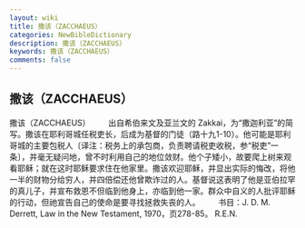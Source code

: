 ```yaml
---
layout: wiki
title: 撒该（ZACCHAEUS）
categories: NewBibleDictionary
description: 撒该（ZACCHAEUS）
keywords: 撒该（ZACCHAEUS）
comments: false
---
```


## 撒该（ZACCHAEUS）



撒该（ZACCHAEUS）
　　出自希伯来文及亚兰文的 Zakkai，为“撒迦利亚”的简写。撒该在耶利哥城任税吏长，后成为基督的门徒（路十九1-10）。他可能是耶利哥城的主要包税人〔译注：税务上的承包商，负责聘请税吏收税，参“税吏”一条〕，并毫无疑问地，曾不时利用自己的地位敛财。他个子矮小，故要爬上树来观看耶稣；就在这时耶稣要求住在他家里。撒该欢迎耶稣，并显出实际的悔改，将他一半的财物分给穷人，并四倍偿还他曾欺诈过的人。基督说这表明了他是亚伯拉罕的真儿子，并宣布救恩不但临到他身上，亦临到他一家。群众中自义的人批评耶稣的行动，但祂宣告自己的使命是要寻找拯救失丧的人。
　　书目：J. D. M. Derrett, Law in the New Testament, 1970，页278-85。
R.E.N.




